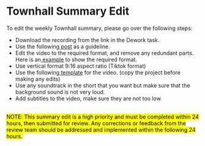# Townhall Summary Edit

To edit the weekly Townhall summary, please go over the following steps:

* Download the recording from the link in the Dework task.
* Use the following[ post](https://youtube.com/shorts/vrMMwqA82rY?si=wJn9HS4YRlkkvyyh) as a guideline.
* Edit the video to the required format, and remove any redundant parts. Here is an[ example](https://youtube.com/shorts/vrMMwqA82rY?si=R1W9cFLOudU\_Vkb3) to show the required format.
* Use vertical format 9:16 aspect ratio (Tiktok format)
* Use the following[ template](https://www.canva.com/design/DAF3KVdJ66A/YuX9wp4SnQsqhWBeYGVWmQ/edit?utm\_content=DAF3KVdJ66A\&utm\_campaign=designshare\&utm\_medium=link2\&utm\_source=sharebutton) for the video. (copy the project before making any edits)
* Use any soundtrack in the short that you want but make sure that the background sound is not very loud.
* Add subtitles to the video, make sure they are not too low.

\
<mark style="background-color:yellow;">NOTE: This summary edit is a high priority and must be completed within 24 hours, then submitted for review. Any corrections or feedback from the review team should be addressed and implemented within the following 24 hours.</mark>

